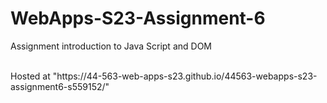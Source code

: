 
# WebApps-S23-Assignment-6
Assignment introduction to Java Script and DOM

<br>
Hosted at "https://44-563-web-apps-s23.github.io/44563-webapps-s23-assignment6-s559152/"
<br>
